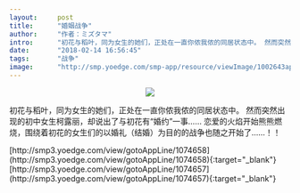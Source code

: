 ```yaml
---
layout:     post
title:      "婚姻战争"
author:     "作者：ミズタマ"
intro:      "初花与稻叶，同为女生的她们，正处在一直你侬我侬的同居状态中。 然而突然出现的初中女生柯露丽，却说出了与初花有“婚约”一事…… 恋爱的火焰开始熊熊燃烧，围绕着初花的女生们的以婚礼（结婚）为目的的战争也随之开始了……！！"
date:       "2018-02-14 16:56:45"
tags:       "战争"
image:      "http://smp.yoedge.com/smp-app/resource/viewImage/1002643appline.png"
---
```

<div style="text-align: center">
<p><img src="http://smp.yoedge.com/smp-app/resource/viewImage/1002643appline.png"/></p>
</div>
<p class="post-meta">
<span>初花与稻叶，同为女生的她们，正处在一直你侬我侬的同居状态中。 然而突然出现的初中女生柯露丽，却说出了与初花有“婚约”一事…… 恋爱的火焰开始熊熊燃烧，围绕着初花的女生们的以婚礼（结婚）为目的的战争也随之开始了……！！</span>
</p>
[http://smp3.yoedge.com/view/gotoAppLine/1074658](http://smp3.yoedge.com/view/gotoAppLine/1074658){:target="_blank"}
[http://smp3.yoedge.com/view/gotoAppLine/1074657](http://smp3.yoedge.com/view/gotoAppLine/1074657){:target="_blank"}


